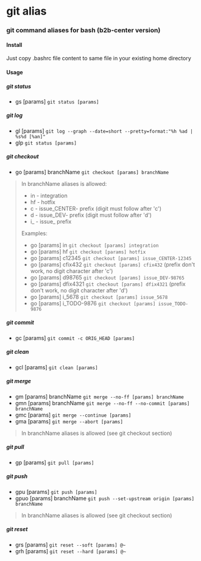 # git alias

### git command aliases for bash (b2b-center version)

#### Install
Just copy .bashrc file content to same file in your existing home directory

#### Usage

##### git status
- gs \[params\] `git status [params]`

##### git log
- gl \[params\] `git log --graph --date=short --pretty=format:"%h %ad | %s%d [%an]"`
- glp `git status [params]`

##### git checkout
- go \[params\] branchName `git checkout [params] branchName`
> In branchName aliases is allowed:
> - in \- integration
> - hf \- hotfix
> - c \- issue\_CENTER\- prefix (digit must follow after 'c')
> - d \- issue\_DEV\- prefix (digit must follow after 'd')
> - i_ \- issue\_ prefix
>
> Examples:
> - go \[params\] in `git checkout [params] integration`
> - go \[params\] hf `git checkout [params] hotfix`
> - go \[params\] c12345 `git checkout [params] issue_CENTER-12345`
> - go \[params\] cfix432 `git checkout [params] cfix432` (prefix don't work, no digit character after 'c')
> - go \[params\] d98765 `git checkout [params] issue_DEV-98765`
> - go \[params\] dfix4321 `git checkout [params] dfix4321` (prefix don't work, no digit character after 'd')
> - go \[params\] i_5678 `git checkout [params] issue_5678`
> - go \[params\] i_TODO-9876 `git checkout [params] issue_TODO-9876`

##### git commit
- gc \[params\] `git commit -c ORIG_HEAD [params]`

##### git clean
- gcl \[params\] `git clean [params]`

##### git merge
- gm \[params\] branchName `git merge --no-ff [params] branchName`
- gmn \[params\] branchName `git merge --no-ff --no-commit [params] branchName`
- gmc \[params\] `git merge --continue [params]`
- gma \[params\] `git merge --abort [params]`
> In branchName aliases is allowed (see git checkout section)

##### git pull
- gp \[params\] `git pull [params]`

##### git push
- gpu \[params\] `git push [params]`  
- gpuo \[params\] branchName `git push --set-upstream origin [params] branchName`  
> In branchName aliases is allowed (see git checkout section)

##### git reset
- grs \[params\] `git reset --soft [params] @~`
- grh \[params\] `git reset --hard [params] @~`